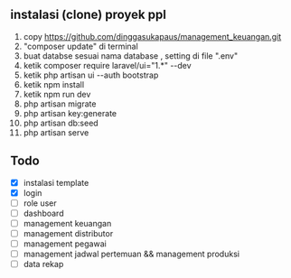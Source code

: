 ## instalasi (clone) proyek ppl

1.  copy https://github.com/dinggasukapaus/management_keuangan.git
2.  "composer update" di terminal
3.  buat databse sesuai nama database , setting di file ".env"
4.  ketik composer require laravel/ui="1.\*" --dev
5.  ketik php artisan ui --auth bootstrap
6.  ketik npm install
7.  ketik npm run dev
8.  php artisan migrate
9.  php artisan key:generate
10. php artisan db:seed
11. php artisan serve

## Todo

-   [x] instalasi template
-   [x] login
-   [ ] role user
-   [ ] dashboard
-   [ ] management keuangan
-   [ ] management distributor
-   [ ] management pegawai
-   [ ] management jadwal pertemuan && management produksi
-   [ ] data rekap
